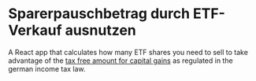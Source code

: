 # Sparerpauschbetrag durch ETF-Verkauf ausnutzen

A React app that calculates how many ETF shares you need to sell to take advantage of the [tax free amount for capital gains](https://de.wikipedia.org/wiki/Sparer-Pauschbetrag) as regulated in the german income tax law.